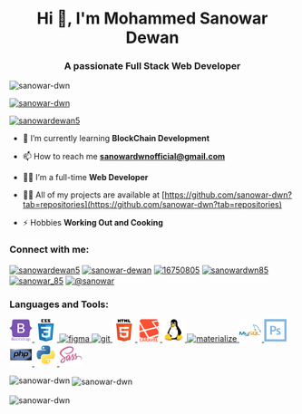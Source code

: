<h1 align="center">Hi 👋, I'm Mohammed Sanowar Dewan</h1>
<h3 align="center">A passionate Full Stack Web Developer</h3>

<p align="left"> <img src="https://komarev.com/ghpvc/?username=sanowar-dwn&label=Profile%20views&color=0e75b6&style=flat" alt="sanowar-dwn" /> </p>

<p align="left"> <a href="https://github.com/ryo-ma/github-profile-trophy"><img src="https://github-profile-trophy.vercel.app/?username=sanowar-dwn" alt="sanowar-dwn" /></a> </p>

<p align="left"> <a href="https://twitter.com/sanowardewan5" target="blank"><img src="https://img.shields.io/twitter/follow/sanowardewan5?logo=twitter&style=for-the-badge" alt="sanowardewan5" /></a> </p>

- 🔭 I’m currently learning **BlockChain Development**

- 📫 How to reach me **sanowardwnofficial@gmail.com**

- 👨‍⚕️ I’m a full-time **Web Developer**

- 👨‍💻 All of my projects are available at [https://github.com/sanowar-dwn?tab=repositories](https://github.com/sanowar-dwn?tab=repositories)

- ⚡ Hobbies **Working Out and Cooking**

<h3 align="left">Connect with me:</h3>
<p align="left">
<a href="https://twitter.com/sanowardewan5" target="blank"><img align="center" src="https://raw.githubusercontent.com/rahuldkjain/github-profile-readme-generator/master/src/images/icons/Social/twitter.svg" alt="sanowardewan5" height="30" width="40" /></a>
<a href="https://linkedin.com/in/sanowar-dewan" target="blank"><img align="center" src="https://raw.githubusercontent.com/rahuldkjain/github-profile-readme-generator/master/src/images/icons/Social/linked-in-alt.svg" alt="sanowar-dewan" height="30" width="40" /></a>
<a href="https://stackoverflow.com/users/16750805" target="blank"><img align="center" src="https://raw.githubusercontent.com/rahuldkjain/github-profile-readme-generator/master/src/images/icons/Social/stack-overflow.svg" alt="16750805" height="30" width="40" /></a>
<a href="https://fb.com/sanowardwn85" target="blank"><img align="center" src="https://raw.githubusercontent.com/rahuldkjain/github-profile-readme-generator/master/src/images/icons/Social/facebook.svg" alt="sanowardwn85" height="30" width="40" /></a>
<a href="https://instagram.com/sanowar_85" target="blank"><img align="center" src="https://raw.githubusercontent.com/rahuldkjain/github-profile-readme-generator/master/src/images/icons/Social/instagram.svg" alt="sanowar_85" height="30" width="40" /></a>
<a href="https://hashnode.com/@sanowar" target="blank"><img align="center" src="https://raw.githubusercontent.com/rahuldkjain/github-profile-readme-generator/master/src/images/icons/Social/hashnode.svg" alt="@sanowar" height="30" width="40" /></a>
</p>

<h3 align="left">Languages and Tools:</h3>
<p align="left"> <a href="https://getbootstrap.com" target="_blank" rel="noreferrer"> <img src="https://raw.githubusercontent.com/devicons/devicon/master/icons/bootstrap/bootstrap-plain-wordmark.svg" alt="bootstrap" width="40" height="40"/> </a> <a href="https://www.w3schools.com/css/" target="_blank" rel="noreferrer"> <img src="https://raw.githubusercontent.com/devicons/devicon/master/icons/css3/css3-original-wordmark.svg" alt="css3" width="40" height="40"/> </a> <a href="https://www.figma.com/" target="_blank" rel="noreferrer"> <img src="https://www.vectorlogo.zone/logos/figma/figma-icon.svg" alt="figma" width="40" height="40"/> </a> <a href="https://git-scm.com/" target="_blank" rel="noreferrer"> <img src="https://www.vectorlogo.zone/logos/git-scm/git-scm-icon.svg" alt="git" width="40" height="40"/> </a> <a href="https://www.w3.org/html/" target="_blank" rel="noreferrer"> <img src="https://raw.githubusercontent.com/devicons/devicon/master/icons/html5/html5-original-wordmark.svg" alt="html5" width="40" height="40"/> </a> <a href="https://laravel.com/" target="_blank" rel="noreferrer"> <img src="https://raw.githubusercontent.com/devicons/devicon/master/icons/laravel/laravel-plain-wordmark.svg" alt="laravel" width="40" height="40"/> </a> <a href="https://www.linux.org/" target="_blank" rel="noreferrer"> <img src="https://raw.githubusercontent.com/devicons/devicon/master/icons/linux/linux-original.svg" alt="linux" width="40" height="40"/> </a> <a href="https://materializecss.com/" target="_blank" rel="noreferrer"> <img src="https://raw.githubusercontent.com/prplx/svg-logos/5585531d45d294869c4eaab4d7cf2e9c167710a9/svg/materialize.svg" alt="materialize" width="40" height="40"/> </a> <a href="https://www.mysql.com/" target="_blank" rel="noreferrer"> <img src="https://raw.githubusercontent.com/devicons/devicon/master/icons/mysql/mysql-original-wordmark.svg" alt="mysql" width="40" height="40"/> </a> <a href="https://www.photoshop.com/en" target="_blank" rel="noreferrer"> <img src="https://raw.githubusercontent.com/devicons/devicon/master/icons/photoshop/photoshop-line.svg" alt="photoshop" width="40" height="40"/> </a> <a href="https://www.php.net" target="_blank" rel="noreferrer"> <img src="https://raw.githubusercontent.com/devicons/devicon/master/icons/php/php-original.svg" alt="php" width="40" height="40"/> </a> <a href="https://www.python.org" target="_blank" rel="noreferrer"> <img src="https://raw.githubusercontent.com/devicons/devicon/master/icons/python/python-original.svg" alt="python" width="40" height="40"/> </a> <a href="https://sass-lang.com" target="_blank" rel="noreferrer"> <img src="https://raw.githubusercontent.com/devicons/devicon/master/icons/sass/sass-original.svg" alt="sass" width="40" height="40"/> </a> </p>

<p><img align="left" src="https://github-readme-stats.vercel.app/api/top-langs?username=sanowar-dwn&show_icons=true&locale=en&layout=compact" alt="sanowar-dwn" /></p>

<p>&nbsp;<img align="center" src="https://github-readme-stats.vercel.app/api?username=sanowar-dwn&show_icons=true&locale=en" alt="sanowar-dwn" /></p>

<p><img align="center" src="https://github-readme-streak-stats.herokuapp.com/?user=sanowar-dwn&" alt="sanowar-dwn" /></p>
